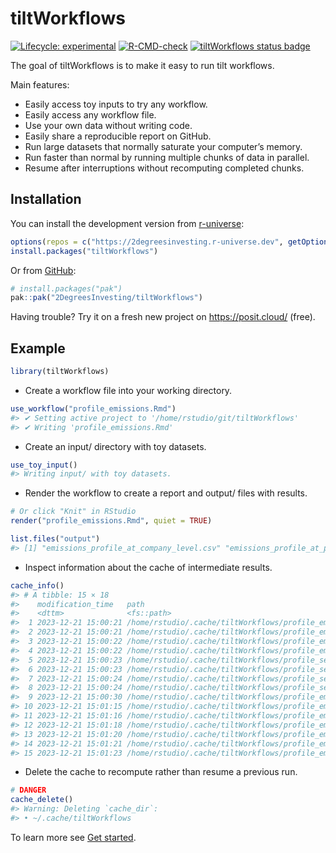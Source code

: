 
<!-- README.md is generated from README.Rmd. Please edit that file -->

# tiltWorkflows

<!-- badges: start -->

[![Lifecycle:
experimental](https://img.shields.io/badge/lifecycle-experimental-orange.svg)](https://lifecycle.r-lib.org/articles/stages.html#experimental)
[![R-CMD-check](https://github.com/2DegreesInvesting/tiltWorkflows/actions/workflows/R-CMD-check.yaml/badge.svg)](https://github.com/2DegreesInvesting/tiltWorkflows/actions/workflows/R-CMD-check.yaml)
[![tiltWorkflows status
badge](https://2degreesinvesting.r-universe.dev/badges/tiltWorkflows)](https://2degreesinvesting.r-universe.dev/tiltWorkflows)
<!-- badges: end -->

The goal of tiltWorkflows is to make it easy to run tilt workflows.

Main features:

- Easily access toy inputs to try any workflow.
- Easily access any workflow file.
- Use your own data without writing code.
- Easily share a reproducible report on GitHub.
- Run large datasets that normally saturate your computer’s memory.
- Run faster than normal by running multiple chunks of data in parallel.
- Resume after interruptions without recomputing completed chunks.

## Installation

You can install the development version from
[r-universe](https://r-universe.dev/):

``` r
options(repos = c("https://2degreesinvesting.r-universe.dev", getOption("repos")))
install.packages("tiltWorkflows")
```

Or from [GitHub](https://github.com/):

``` r
# install.packages("pak")
pak::pak("2DegreesInvesting/tiltWorkflows")
```

Having trouble? Try it on a fresh new project on <https://posit.cloud/>
(free).

## Example

``` r
library(tiltWorkflows)
```

- Create a workflow file into your working directory.

``` r
use_workflow("profile_emissions.Rmd")
#> ✔ Setting active project to '/home/rstudio/git/tiltWorkflows'
#> ✔ Writing 'profile_emissions.Rmd'
```

- Create an input/ directory with toy datasets.

``` r
use_toy_input()
#> Writing input/ with toy datasets.
```

- Render the workflow to create a report and output/ files with results.

``` r
# Or click "Knit" in RStudio
render("profile_emissions.Rmd", quiet = TRUE)

list.files("output")
#> [1] "emissions_profile_at_company_level.csv" "emissions_profile_at_product_level.csv"
```

- Inspect information about the cache of intermediate results.

``` r
cache_info()
#> # A tibble: 15 × 18
#>    modification_time   path                                                                type         size permissions user    group   device_id hard_links special_device_id    inode block_size blocks flags generation access_time         change_time         birth_time         
#>    <dttm>              <fs::path>                                                          <fct> <fs::bytes> <fs::perms> <chr>   <chr>       <dbl>      <dbl>             <dbl>    <dbl>      <dbl>  <dbl> <int>      <dbl> <dttm>              <dttm>              <dttm>             
#>  1 2023-12-21 15:00:21 /home/rstudio/.cache/tiltWorkflows/profile_emissions/1.rds          file       19.45K rw-r--r--   rstudio rstudio        47          1                 0 11692391       4096     40     0          0 2023-12-21 15:00:21 2023-12-21 15:00:21 2023-12-21 15:00:21
#>  2 2023-12-21 15:00:21 /home/rstudio/.cache/tiltWorkflows/profile_emissions/2.rds          file       14.85K rw-r--r--   rstudio rstudio        47          1                 0 11692392       4096     32     0          0 2023-12-21 15:00:21 2023-12-21 15:00:21 2023-12-21 15:00:21
#>  3 2023-12-21 15:00:22 /home/rstudio/.cache/tiltWorkflows/profile_emissions_upstream/1.rds file       77.48K rw-r--r--   rstudio rstudio        47          1                 0 11692394       4096    160     0          0 2023-12-21 15:00:22 2023-12-21 15:00:22 2023-12-21 15:00:22
#>  4 2023-12-21 15:00:22 /home/rstudio/.cache/tiltWorkflows/profile_emissions_upstream/2.rds file       47.01K rw-r--r--   rstudio rstudio        47          1                 0 11692395       4096     96     0          0 2023-12-21 15:00:22 2023-12-21 15:00:22 2023-12-21 15:00:22
#>  5 2023-12-21 15:00:23 /home/rstudio/.cache/tiltWorkflows/profile_sector/1.rds             file       73.77K rw-r--r--   rstudio rstudio        47          1                 0 11692398       4096    152     0          0 2023-12-21 15:00:23 2023-12-21 15:00:23 2023-12-21 15:00:23
#>  6 2023-12-21 15:00:23 /home/rstudio/.cache/tiltWorkflows/profile_sector/2.rds             file       75.52K rw-r--r--   rstudio rstudio        47          1                 0 11692399       4096    152     0          0 2023-12-21 15:00:23 2023-12-21 15:00:23 2023-12-21 15:00:23
#>  7 2023-12-21 15:00:24 /home/rstudio/.cache/tiltWorkflows/profile_sector_upstream/1.rds    file      158.83K rw-r--r--   rstudio rstudio        47          1                 0 11692401       4096    320     0          0 2023-12-21 15:00:24 2023-12-21 15:00:24 2023-12-21 15:00:24
#>  8 2023-12-21 15:00:24 /home/rstudio/.cache/tiltWorkflows/profile_sector_upstream/2.rds    file      167.79K rw-r--r--   rstudio rstudio        47          1                 0 11692402       4096    336     0          0 2023-12-21 15:00:24 2023-12-21 15:00:24 2023-12-21 15:00:24
#>  9 2023-12-21 15:00:30 /home/rstudio/.cache/tiltWorkflows/profile_emissions/3.rds          file       10.49K rw-r--r--   rstudio rstudio        47          1                 0 11692425       4096     24     0          0 2023-12-21 15:00:30 2023-12-21 15:00:30 2023-12-21 15:00:30
#> 10 2023-12-21 15:01:15 /home/rstudio/.cache/tiltWorkflows/profile_emissions/6.rds          file        4.63K rw-r--r--   rstudio rstudio        47          1                 0 11684571       4096     16     0          0 2023-12-21 15:01:23 2023-12-21 15:01:15 2023-12-21 15:01:15
#> 11 2023-12-21 15:01:16 /home/rstudio/.cache/tiltWorkflows/profile_emissions/12.rds         file        1.75K rw-r--r--   rstudio rstudio        47          1                 0 11684587       4096      8     0          0 2023-12-21 15:01:23 2023-12-21 15:01:16 2023-12-21 15:01:16
#> 12 2023-12-21 15:01:18 /home/rstudio/.cache/tiltWorkflows/profile_emissions/9.rds          file        4.53K rw-r--r--   rstudio rstudio        47          1                 0 11684590       4096     16     0          0 2023-12-21 15:01:23 2023-12-21 15:01:18 2023-12-21 15:01:18
#> 13 2023-12-21 15:01:20 /home/rstudio/.cache/tiltWorkflows/profile_emissions/7.rds          file         4.6K rw-r--r--   rstudio rstudio        47          1                 0 11684591       4096     16     0          0 2023-12-21 15:01:23 2023-12-21 15:01:20 2023-12-21 15:01:20
#> 14 2023-12-21 15:01:21 /home/rstudio/.cache/tiltWorkflows/profile_emissions/11.rds         file        4.53K rw-r--r--   rstudio rstudio        47          1                 0 11684593       4096     16     0          0 2023-12-21 15:01:23 2023-12-21 15:01:21 2023-12-21 15:01:21
#> 15 2023-12-21 15:01:23 /home/rstudio/.cache/tiltWorkflows/profile_emissions/4.rds          file        4.63K rw-r--r--   rstudio rstudio        47          1                 0 11684598       4096     16     0          0 2023-12-21 15:01:23 2023-12-21 15:01:23 2023-12-21 15:01:23
```

- Delete the cache to recompute rather than resume a previous run.

``` r
# DANGER
cache_delete()
#> Warning: Deleting `cache_dir`: 
#> • ~/.cache/tiltWorkflows
```

To learn more see [Get
started](https://2degreesinvesting.github.io/tiltWorkflows/articles/tiltWorkflows.html).
